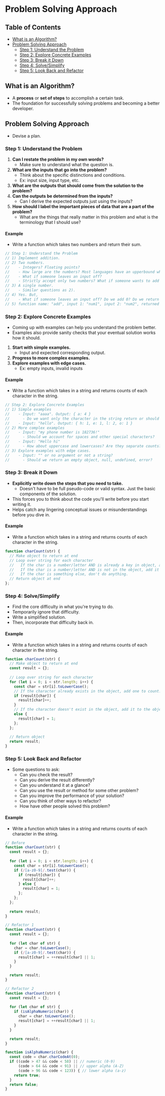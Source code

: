 # Problem Solving Approach

## Table of Contents
- [What is an Algorithm?](#what-is-an-algorithm)
- [Problem Solving Approach](#problem-solving-approach)
  - [Step 1: Understand the Problem](#step-1-understand-the-problem)
  - [Step 2: Explore Concrete Examples](#step-2-explore-concrete-examples)
  - [Step 3: Break it Down](#step-3-break-it-down)
  - [Step 4: Solve/Simplify](#step-4-solvesimplify)
  - [Step 5: Look Back and Refactor](#step-5-look-back-and-refactor)

## What is an Algorithm?
- A **process** or **set of steps** to accomplish a certain task.
- The foundation for successfully solving problems and becoming a better developer.

## Problem Solving Approach
- Devise a plan.
### Step 1: Understand the Problem
1) **Can I restate the problem in my own words?**
    - Make sure to understand what the question is.
2) **What are the inputs that go into the problem?**
    - Think about the specific distinctions and conditions.
    - Ex: input size, input type, etc.
3) **What are the outputs that should come from the solution to the problem?**
4) **Can the outputs be determined from the inputs?**
    - Can I derive the expected outputs just using the inputs?
5) **How should I label the important pieces of data that are a part of the problem?**
    - What are the things that really matter in this problem and what is the terminology that I should use?
#### Example
- Write a function which takes two numbers and return their sum.
```js
// Step 1: Understand the Problem
// 1) Implement addition.
// 2) Two numbers.
//    - Integers? Floating points?
//    - How large are the numbers? Most languages have an upperbound where result becomes Infinity.
//    - What if someone leaves an input off?
//    - Strictly accept only two numbers? What if someone wants to add more than two numbers?
// 3) A single number.
//    - Similar questions as 2).
// 4) Yes. But,
//    - What if someone leaves an input off? Do we add 0? Do we return undefined or null?
// 5) function name: "add", input 1: "num1", input 2: "num2", returned result: "sum"
```
### Step 2: Explore Concrete Examples
- Coming up with examples can help you understand the problem better.
- Examples also provide sanity checks that your eventual solution works how it should.
1) **Start with simple examples.**
    - Input and expected corresponding output.
2) **Progress to more complex examples.**
3) **Explore examples with edge cases.**
    - Ex: empty inputs, invalid inputs
#### Example
- Write a function which takes in a string and returns counts of each character in the string.
```js
// Step 2: Explore Concrete Examples
// 1) Simple examples
//    - Input: "aaaa". Output: { a: 4 }
//      - Do we want only the character in the string return or should we include the rest of the alphabets as well? Ex: { a: 4, b: 0, c: 0 ... z: 0 }
//    - Input: "hello". Output: { h: 1, e: 1, l: 2, o: 1 }
// 2) More complex examples
//    - Input: "my phone number is 182736!"
//      - Should we account for spaces and other special characters?
//    - Input: "Hello hi"
//      - How about uppercase and lowercases? Are they separate counts?
// 3) Explore examples with edge cases.
//    - Input: "" or no argument or not a string?
//      - Should we return an empty object, null, undefined, error?
```
### Step 3: Break it Down
- **Explicitly write down the steps that you need to take.**
  - Doesn't have to be full pseudo-code or valid syntax. Just the basic components of the solution.
- This forces you to think about the code you'll write before you start writing it.
- Helps catch any lingering conceptual issues or misunderstandings before you dive in.
#### Example
- Write a function which takes in a string and returns counts of each character in the string.
```js
function charCount(str) {
  // Make object to return at end
  // Loop over string for each character
  //   If the char is a number/letter AND is already a key in object, add one to count.
  //   If the char is a number/letter AND is not in the object, add it to the object and set value to 1.
  //   If the char is something else, don't do anything.
  // Return object at end
};
```
### Step 4: Solve/Simplify
- Find the core difficulty in what you're trying to do.
- Temporarily ignore that difficulty.
- Write a simplified solution.
- Then, incorporate that difficulty back in.
#### Example
- Write a function which takes in a string and returns counts of each character in the string.
```js
function charCount(str) {
  // Make object to return at end
  const result = {};
  
  // Loop over string for each character
  for (let i = 0; i < str.length; i++) {
    const char = str[i].toLowerCase();
    // If the character already exists in the object, add one to count.
    if (result[char]) {
      result[char]++;
    } 
    // If the character doesn't exist in the object, add it to the object and set its value to 1.
    else {
      result[char] = 1; 
    };  
  };
  
  // Return object
  return result;
}
```
### Step 5: Look Back and Refactor
- Some questions to ask:
  - Can you check the result?
  - Can you derive the result differently?
  - Can you understand it at a glance?
  - Can you use the result or method for some other problem?
  - Can you improve the performance of your solution?
  - Can you think of other ways to refactor?
  - How have other people solved this problem?
#### Example
- Write a function which takes in a string and returns counts of each character in the string.
```js
// Before
function charCount(str) {
  const result = {};
  
  for (let i = 0; i < str.length; i++) {
    const char = str[i].toLowerCase();
    if (/[a-z0-9]/.test(char)) {
      if (result[char]) {
        result[char]++;
      } else {
        result[char] = 1; 
      };
    };
  };
  
  return result;
}

// Refactor 1
function charCount(str) {
  const result = {};
  
  for (let char of str) {
    char = char.toLowerCase();
    if (/[a-z0-9]/.test(char)) {
      result[char] = ++result[char] || 1;
    }
  }

  return result;
}

// Refactor 2
function charCount(str) {
  const result = {};
  
  for (let char of str) {
    if (isAlphaNumeric(char)) {
      char = char.toLowerCase();
      result[char] = ++result[char] || 1;
    }
  }

  return result;
}

function isAlphaNumeric(char) {
  const code = char.charCodeAt(0);
  if ((code > 47 && code < 58) || // numeric (0-9)
      (code > 64 && code < 91) || // upper alpha (A-Z)
      (code > 96 && code < 123)) { // lower alpha (a-z)
    return true;
  }
  return false;
}
```
